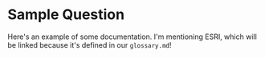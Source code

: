 # Sample Question

Here's an example of some documentation. I'm mentioning ESRI, which will be linked because it's defined in our `glossary.md`!

